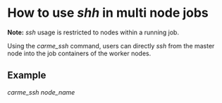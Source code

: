 
# How to use *shh* in multi node jobs

**Note:** *ssh* usage is restricted to nodes within a running job.

Using the *carme_ssh* command, users can directly *ssh* from the master node into the job containers of the worker nodes.



## Example
*carme_ssh node_name* 
